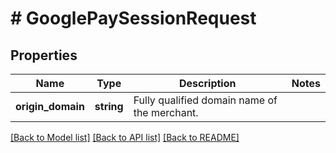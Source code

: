 # # GooglePaySessionRequest

## Properties

Name | Type | Description | Notes
------------ | ------------- | ------------- | -------------
**origin_domain** | **string** | Fully qualified domain name of the merchant. |

[[Back to Model list]](../../README.md#models) [[Back to API list]](../../README.md#endpoints) [[Back to README]](../../README.md)
